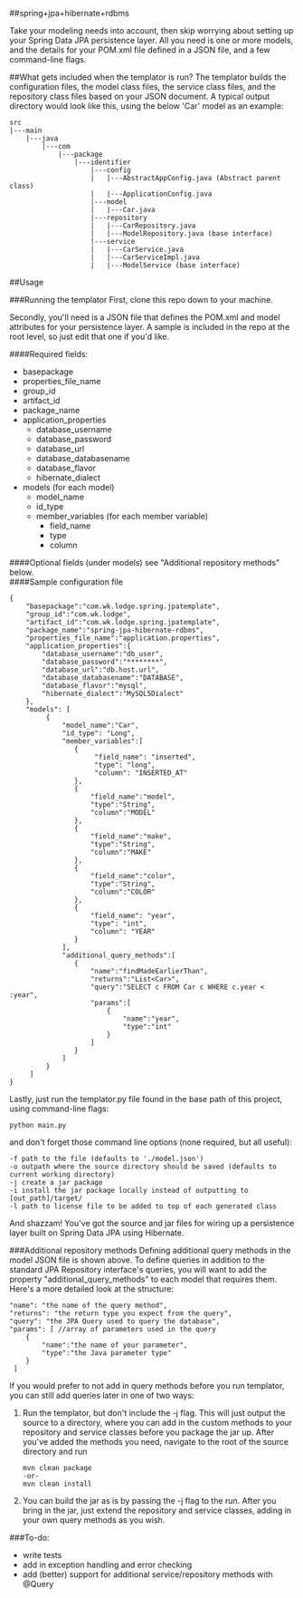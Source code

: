 ##spring+jpa+hibernate+rdbms

Take your modeling needs into account, then skip worrying about setting up your Spring Data JPA persistence layer. All you need is one or more models, and the details for your POM.xml file defined in a JSON file, and a few command-line flags.

##What gets included when the templator is run?
The templator builds the configuration files, the model class files, the service class files, and the repository class files based on your JSON document. A typical output directory would look like this, using the below 'Car' model as an example:

	src
	|---main
		|---java
			|---com
				|---package
					|---identifier
						|---config
						|   |---AbstractAppConfig.java (Abstract parent class)
						|   |---ApplicationConfig.java
						|---model
						|   |---Car.java
						|---repository
						|   |---CarRepository.java
						|   |---ModelRepository.java (base interface)
						|---service
						|   |---CarService.java
						|   |---CarServiceImpl.java
						|   |---ModelService (base interface)
							

##Usage
 
###Running the templator
First, clone this repo down to your machine.

Secondly, you'll need is a JSON file that defines the POM.xml and model attributes for your persistence layer. A sample is included in the repo at the root level, so just edit that one if you'd like.

####Required fields:
 - basepackage
 - properties_file_name
 - group_id
 - artifact_id
 - package_name
 - application_properties
 	- database_username
 	- database_password
 	- database_url
 	- database_databasename
 	- database_flavor
 	- hibernate_dialect
 - models
 	(for each model)
 	- model_name
 	- id_type
 	- member_variables
 		(for each member variable)
 		- field_name
 		- type
 		- column
 
####Optional fields (under models)
 see "Additional repository methods" below.  			
####Sample configuration file 		

    {
        "basepackage":"com.wk.lodge.spring.jpatemplate",
        "group_id":"com.wk.lodge",
        "artifact_id":"com.wk.lodge.spring.jpatemplate",
        "package_name":"spring-jpa-hibernate-rdbms",
        "properties_file_name":"application.properties",
        "application_properties":{
        	"database_username":"db_user",
        	"database_password":"********",
        	"database_url":"db.host.url",
        	"database_databasename":"DATABASE",
        	"database_flavor":"mysql",
        	"hibernate_dialect":"MySQL5Dialect"
    	},
        "models": [
             {
                 "model_name":"Car",
                 "id_type": "Long",
                 "member_variables":[
                    {
                         "field_name": "inserted",
                         "type": "long",
                         "column": "INSERTED_AT"
                    },
                    {
                        "field_name":"model",
                        "type":"String",
                        "column":"MODEL"
                    },
                    {
                        "field_name":"make",
                        "type":"String",
                        "column":"MAKE"
                    },
                    {
                        "field_name":"color",
                        "type":"String",
                        "column":"COLOR"
                    },
                    {
                        "field_name": "year",
                        "type": "int",
                        "column": "YEAR"
                    }
                 ],
                 "additional_query_methods":[
                    {
                        "name":"findMadeEarlierThan",
                        "returns":"List<Car>",
                        "query":"SELECT c FROM Car c WHERE c.year < :year",
                        "params":[
                            {
                                "name":"year",
                                "type":"int"
                            }
                        ]
                    }
                 ]
             }
         ]
    }

Lastly, just run the templator.py file found in the base path of this project, using command-line flags:
    
    python main.py

and don't forget those command line options (none required, but all useful):

    -f path to the file (defaults to './model.json')
    -o outpath where the source directory should be saved (defaults to current working directory)
    -j create a jar package
    -i install the jar package locally instead of outputting to [out_path]/target/
    -l path to license file to be added to top of each generated class


And shazzam! You've got the source and jar files for wiring up a persistence layer built on Spring Data JPA using Hibernate.

###Additional repository methods
Defining additional query methods in the model JSON file is shown above. To define queries in addition to the standard JPA Repository interface's queries, you will want to add the property "additional_query_methods" to each model that requires them. Here's a more detailed look at the structure:

	"name": "the name of the query method",
	"returns": "the return type you expect from the query",
	"query": "the JPA Query used to query the database",
	"params": [ //array of parameters used in the query
		{
			"name":"the name of your parameter",
			"type":"the Java parameter type"
		}
	 ]

If you would prefer to not add in query methods before you run templator, you can still add queries later in one of two ways:

1. Run the templator, but don't include the -j flag. This will just output the source to a directory, where you can add in the custom methods to your repository and service classes before you package the jar up. After you've added the methods you need, navigate to the root of the source directory and run 

	```
    mvn clean package 
    -or-
    mvn clean install
	```

2. You can build the jar as is by passing the -j flag to the run. After you bring in the jar, just extend the repository and service classes, adding in your own query methods as you wish.


###To-do:
 - write tests
 - add in exception handling and error checking
 - add (better) support for additional service/repository methods with @Query

